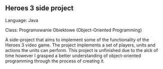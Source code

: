 ## Heroes 3 side project

Language: Java

Class: Programowanie Obiektowe (Object-Oriented Programming)

A side-project that aims to implement some of the functionality of the Heroes 3 video game. The project implements a set of players, units and actions the units can perform. This project is unfinished due to the alck of time however I grasped a better understanding of object-oriented programming through the process of creating it.
